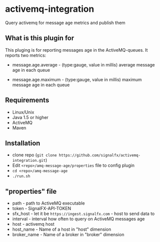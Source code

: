 # activemq-integration

Query activemq for message age metrics and publish them

## What is this plugin for

This pluging is for reporting messages age in the ActiveMQ-queues.
It reports two metrics:

- message.age.average - (type:gauge, value in millis) average message age in each queue

- message.age.maximum - (type:gauge, value in millis) maximum message age in each queue

## Requirements

- Linux/Unix
- Java 1.5 or higher
- ActiveMQ
- Maven

## Installation

- clone repo (`git clone https://github.com/signalfx/activemq-integration.git`)
- Edit `<repo>/amq-message-age/properties` file to config plugin
- `cd <repo>/amq-message-age`
- `./run.sh`

## "properties" file

- path - path to ActiveMQ executable
- token - SignalFX-API-TOKEN
- sfx_host - let it be `https://ingest.signalfx.com` - host to send data to
- interval - interval how often to query on ActiveMQ messages age
- host - activemq host
- host_name - Name of a host in "host" dimension
- broker_name - Name of a broker in "broker" dimension